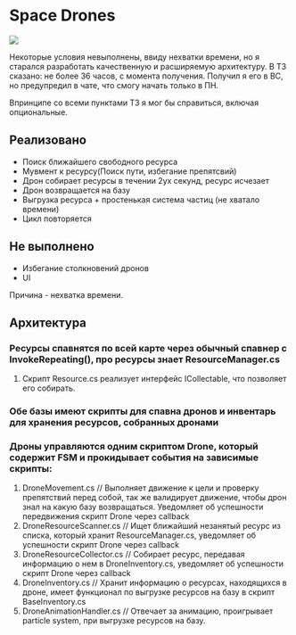 # Space Drones

![](Assets/Art/SpaceDrones.gif)

Некоторые условия невыполнены, ввиду нехватки времени, но я старался разработать качественную и расширяемую архитектуру.
В ТЗ сказано: не более 36 часов, с момента получения. Получил я его в ВС, но предупредил в чате, что смогу начать только в ПН.

Впринципе со всеми пунктами ТЗ я мог бы справиться, включая опциональные.

## Реализовано
- Поиск ближайшего свободного ресурса
- Мувмент к ресурсу(Поиск пути, избегание препятсвий)
- Дрон собирает ресурсы в течении 2ух секунд, ресурс исчезает
- Дрон возвращается на базу
- Выгрузка ресурса + простенькая система частиц (не хватало времени)
- Цикл повторяется
## Не выполнено
- Избегание столкновений дронов
- UI

Причина - нехватка времени.

## Архитектура

### Ресурсы спавнятся по всей карте через обычный спавнер с InvokeRepeating(), про ресурсы знает ResourceManager.cs
 
1) Скрипт Resource.cs реализует интерфейс ICollectable, что позволяет его собирать.
  
### Обе базы имеют скрипты для спавна дронов и инвентарь для хранения ресурсов, собранных дронами

### Дроны управляются одним скриптом Drone, который содержит FSM и прокидывает события на зависимые скрипты:
1) DroneMovement.cs // Выполняет движение к цели и проверку препятствий перед собой, так же валидирует движение, чтобы дрон знал на какую базу возвращаться. Уведомляет об успешности передвижения скрипт Drone через callback
2) DroneResourceScanner.cs // Ищет ближайший незанятый ресурс из списка, который хранит ResourceManager.cs, уведомляет об успешности скрипт Drone через callback
3) DroneResourceCollector.cs // Собирает ресурс, передавая информацию о нем в DroneInventory.cs, уведомляет об успешности скрипт Drone через callback
4) DroneInventory.cs // Хранит информацию о ресурсах, находящихся в дроне, имеет функционал по выгрузке ресурсов на базу в скрипт BaseInventory.cs
5) DroneAnimationHandler.cs // Отвечает за анимацию, проигрывает particle system, при выгрузке ресурсов на базу.
